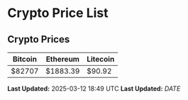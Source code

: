 # Crypto Price List

## Crypto Prices
| Bitcoin | Ethereum | Litecoin |
| ------- | -------- | -------- |
| $82707 | $1883.39 | $90.92 |
**Last Updated:** 2025-03-12 18:49 UTC
**Last Updated:** $DATE$
